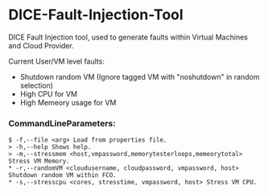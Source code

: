# DICE-Fault-Injection-Tool
DICE Fault Injection tool, used to generate faults within Virtual Machines and Cloud Provider.

Current User/VM level faults:
* Shutdown random VM (Ignore tagged VM with "noshutdown" in random selection)
* High CPU for VM
* High Memeory usage for VM

### CommandLineParameters:

    $ -f,--file <arg> Load from properties file.
    > -h,--help Shows help.
    > -m,--stressmem <host,vmpassword,memorytesterloops,memeorytotal> Stress VM Memory.
    * -r,--randomVM <cloudusername, cloudpassword, vmpassword, host> Shutdown random VM within FCO.
    * -s,--stresscpu <cores, stresstime, vmpassword, host> Stress VM CPU.
